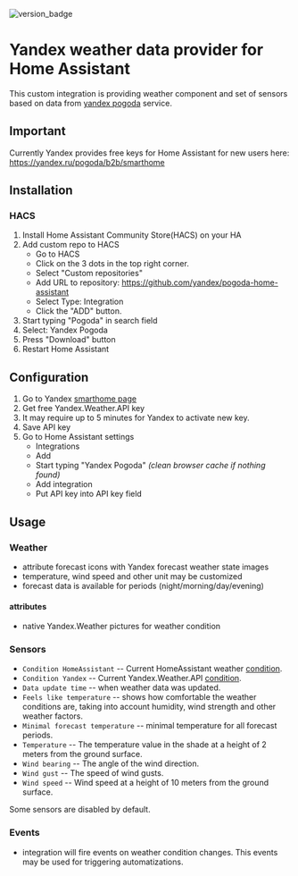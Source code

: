 ![version_badge](https://img.shields.io/badge/minimum%20HA%20version-2024.2-red)

# Yandex weather data provider for Home Assistant

This custom integration is providing weather component and set of sensors based on data from [yandex pogoda](https://yandex.ru/pogoda/b2b/smarthome) service.

## Important

Currently Yandex provides free keys for Home Assistant for new users here: https://yandex.ru/pogoda/b2b/smarthome

## Installation

### HACS

1. Install Home Assistant Community Store(HACS) on your HA
2. Add custom repo to HACS
   - Go to HACS
   - Click on the 3 dots in the top right corner.
   - Select "Custom repositories"
   - Add URL to repository: https://github.com/yandex/pogoda-home-assistant
   - Select Type: Integration
   - Click the "ADD" button.
3. Start typing "Pogoda" in search field
4. Select: Yandex Pogoda
5. Press "Download" button
6. Restart Home Assistant

## Configuration

1. Go to Yandex [smarthome page](https://yandex.ru/pogoda/b2b/smarthome)
2. Get free Yandex.Weather.API key
3. It may require up to 5 minutes for Yandex to activate new key.
4. Save API key
5. Go to Home Assistant settings
   - Integrations
   - Add
   - Start typing "Yandex Pogoda" _(clean browser cache if nothing found)_
   - Add integration
   - Put API key into API key field

## Usage

### Weather

- attribute forecast icons with Yandex forecast weather state images
- temperature, wind speed and other unit may be customized
- forecast data is available for periods (night/morning/day/evening)

#### attributes

- native Yandex.Weather pictures for weather condition

### Sensors

- `Condition HomeAssistant` -- Current HomeAssistant weather [condition](https://www.home-assistant.io/integrations/weather/#condition-mapping).
- `Condition Yandex` -- Current Yandex.Weather.API [condition](https://yandex.ru/dev/weather/doc/ru/concepts/spectaql#values2).
- `Data update time` -- when weather data was updated.
- `Feels like temperature` -- shows how comfortable the weather conditions are, taking into account humidity, wind strength and other weather factors.
- `Minimal forecast temperature` -- minimal temperature for all forecast periods.
- `Temperature` -- The temperature value in the shade at a height of 2 meters from the ground surface.
- `Wind bearing` -- The angle of the wind direction.
- `Wind gust` -- The speed of wind gusts.
- `Wind speed` -- Wind speed at a height of 10 meters from the ground surface.

Some sensors are disabled by default.

### Events

- integration will fire events on weather condition changes. This events may be used for triggering automatizations.
